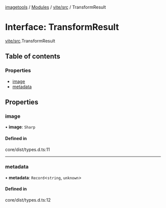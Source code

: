 [imagetools](../README.md) / [Modules](../modules.md) / [vite/src](../modules/vite_src.md) / TransformResult

# Interface: TransformResult

[vite/src](../modules/vite_src.md).TransformResult

## Table of contents

### Properties

- [image](vite_src.TransformResult.md#image)
- [metadata](vite_src.TransformResult.md#metadata)

## Properties

### image

• **image**: `Sharp`

#### Defined in

core/dist/types.d.ts:11

___

### metadata

• **metadata**: `Record`<`string`, `unknown`\>

#### Defined in

core/dist/types.d.ts:12
